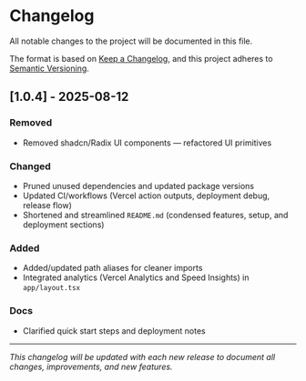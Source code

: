 # Changelog

All notable changes to the project will be documented in this file.

The format is based on [Keep a Changelog](https://keepachangelog.com/en/1.0.0/),
and this project adheres to [Semantic Versioning](https://semver.org/spec/v2.0.0.html).

## [1.0.4] - 2025-08-12
### Removed
- Removed shadcn/Radix UI components — refactored UI primitives

### Changed
- Pruned unused dependencies and updated package versions
- Updated CI/workflows (Vercel action outputs, deployment debug, release flow)
- Shortened and streamlined `README.md` (condensed features, setup, and deployment sections)

### Added
- Added/updated path aliases for cleaner imports
- Integrated analytics (Vercel Analytics and Speed Insights) in `app/layout.tsx`

### Docs
- Clarified quick start steps and deployment notes

---

_This changelog will be updated with each new release to document all changes, improvements, and new features._
